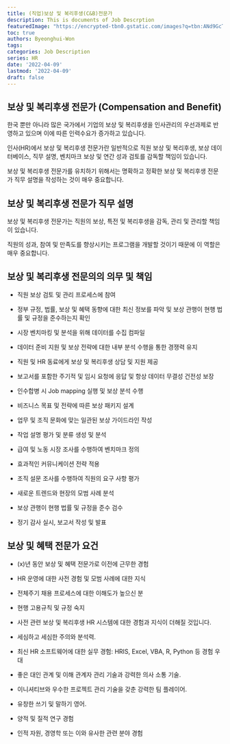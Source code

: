 ```yaml
---
title: (직업)보상 및 복리후생(C&B)전문가
description: This is documents of Job Descrption
featuredImage: "https://encrypted-tbn0.gstatic.com/images?q=tbn:ANd9GcTq8bwhcUmW-JBFKQF46ZgQQ7GIK8AoVypEWeNdlfKNrp3fDvgHrgCRiMD3dQehCwfet1I&usqp=CAU"
toc: true
authors: Byeonghui-Won
tags:
categories: Job Description
series: HR
date: '2022-04-09'
lastmod: '2022-04-09'
draft: false
---
```


## 보상 및 복리후생 전문가 (Compensation and Benefit)

한국 뿐만 아니라 많은 국가에서 기업의 보상 및 복리후생을 인사관리의 우선과제로 반영하고 있으며 이에 따른 인력수요가 증가하고 있습니다. 

인사(HR)에서 보상 및 복리후생 전문가란 일반적으로 직원 보상 및 복리후생, 보상 데이터베이스, 직무 설명, 벤치마크 보상 및 연간 성과 검토를 감독할 책임이 있습니다.

보상 및 복리후생 전문가를 유치하기 위해서는 명확하고 정확한 보상 및 복리후생 전문가 직무 설명을 작성하는 것이 매우 중요합니다.

## 보상 및 복리후생 전문가 직무 설명

보상 및 복리후생 전문가는 직원의 보상, 특전 및 복리후생을 감독, 관리 및 관리할 책임이 있습니다.

직원의 성과, 참여 및 만족도를 향상시키는 프로그램을 개발할 것이기 때문에 이 역할은 매우 중요합니다.

## 보상 및 복리후생 전문의의 의무 및 책임

+ 직원 보상 검토 및 관리 프로세스에 참여

+ 정부 규정, 법률, 보상 및 혜택 동향에 대한 최신 정보를 파악 및 보상 관행이 현행 법률 및 규정을 준수하는지 확인

+ 시장 벤치마킹 및 분석을 위해 데이터를 수집 컴파일

+ 데이터 준비 지원 및 보상 전략에 대한 내부 분석 수행을 통한 경쟁력 유지

+ 직원 및 HR 동료에게 보상 및 복리후생 상담 및 지원 제공

+ 보고서를 포함한 주기적 및 임시 요청에 응답 및 항상 데이터 무결성 건전성 보장

+ 인수합병 시 Job mapping 실행 및 보상 분석 수행

+ 비즈니스 목표 및 전략에 따른 보상 패키지 설계

+ 업무 및 조직 문화에 맞는 일관된 보상 가이드라인 작성

+ 작업 설명 평가 및 분류 생성 및 분석

+ 급여 및 노동 시장 조사를 수행하여 벤치마크 정의

+ 효과적인 커뮤니케이션 전략 적용

+ 조직 설문 조사를 수행하여 직원의 요구 사항 평가

+ 새로운 트렌드와 현장의 모범 사례 분석

+ 보상 관행이 현행 법률 및 규정을 준수 검수

+ 정기 감사 실시, 보고서 작성 및 발표

## 보상 및 혜택 전문가 요건

+ (x)년 동안 보상 및 혜택 전문가로 이전에 근무한 경험

+ HR 운영에 대한 사전 경험 및 모범 사례에 대한 지식

+ 전체주기 채용 프로세스에 대한 이해도가 높으신 분

+ 현행 고용규칙 및 규정 숙지

+ 사전 관련 보상 및 복리후생 HR 시스템에 대한 경험과 지식이 더해질 것입니다.

+ 세심하고 세심한 주의와 분석력.

+ 최신 HR 소프트웨어에 대한 실무 경험: HRIS, Excel, VBA, R, Python 등 경험 우대

+ 좋은 대인 관계 및 이해 관계자 관리 기술과 강력한 의사 소통 기술.

+ 이니셔티브와 우수한 프로젝트 관리 기술을 갖춘 강력한 팀 플레이어.

+ 유창한 쓰기 및 말하기 영어.

+ 양적 및 질적 연구 경험

+ 인적 자원, 경영학 또는 이와 유사한 관련 분야 경험

